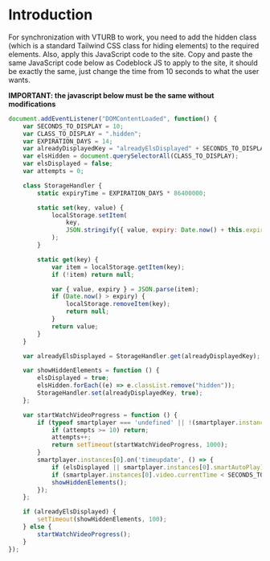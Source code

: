 # Introduction
For synchronization with VTURB to work, you need to add the hidden class (which is a standard Tailwind CSS class for hiding elements) to the required elements. Also, apply this JavaScript code to the site. Copy and paste the same JavaScript code below as Codeblock JS to apply to the site, it should be exactly the same, just change the time from 10 seconds to what the user wants.

**IMPORTANT: the javascript below must be the same without modifications**

```js
document.addEventListener("DOMContentLoaded", function() {
    var SECONDS_TO_DISPLAY = 10;
    var CLASS_TO_DISPLAY = ".hidden";
    var EXPIRATION_DAYS = 14;
    var alreadyDisplayedKey = "alreadyElsDisplayed" + SECONDS_TO_DISPLAY;
    var elsHidden = document.querySelectorAll(CLASS_TO_DISPLAY);
    var elsDisplayed = false;
    var attempts = 0;

    class StorageHandler {
        static expiryTime = EXPIRATION_DAYS * 86400000;

        static set(key, value) {
            localStorage.setItem(
                key,
                JSON.stringify({ value, expiry: Date.now() + this.expiryTime })
            );
        }

        static get(key) {
            var item = localStorage.getItem(key);
            if (!item) return null;

            var { value, expiry } = JSON.parse(item);
            if (Date.now() > expiry) {
                localStorage.removeItem(key);
                return null;
            }
            return value;
        }
    }

    var alreadyElsDisplayed = StorageHandler.get(alreadyDisplayedKey);

    var showHiddenElements = function () {
        elsDisplayed = true;
        elsHidden.forEach((e) => e.classList.remove("hidden"));
        StorageHandler.set(alreadyDisplayedKey, true);
    };

    var startWatchVideoProgress = function () {
        if (typeof smartplayer === 'undefined' || !(smartplayer.instances && smartplayer.instances.length)) {
            if (attempts >= 10) return;
            attempts++;
            return setTimeout(startWatchVideoProgress, 1000);
        }
        smartplayer.instances[0].on('timeupdate', () => {
            if (elsDisplayed || smartplayer.instances[0].smartAutoPlay) return;
            if (smartplayer.instances[0].video.currentTime < SECONDS_TO_DISPLAY) return;
            showHiddenElements();
        });
    };

    if (alreadyElsDisplayed) {
        setTimeout(showHiddenElements, 100);
    } else {
        startWatchVideoProgress();
    }
});
```
